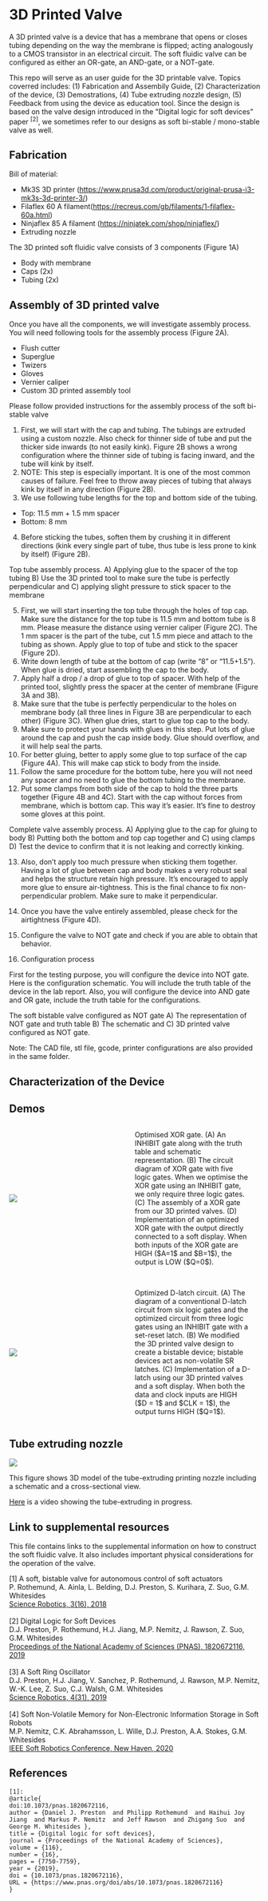 # 3D Printed Valve
A 3D printed valve is a device that has a membrane that opens or closes tubing depending on the way the membrane is flipped; acting analogously to a CMOS transistor in an electrical circuit. The soft fluidic valve can be configured as either an OR-gate, an AND-gate, or a NOT-gate. 

This repo will serve as an user guide for the 3D printable valve. Topics coverred includes: (1) Fabrication and Assembily Guide, (2) Characterization of the device, (3) Demostrations, (4) Tube extruding nozzle design, (5) Feedback from using the device as education tool. Since the design is based on the valve design introduced in the "Digital logic for soft devices" paper $^{[2]}$, we sometimes refer to our designs as soft bi-stable / mono-stable valve as well.

## Fabrication 

Bill of material:
* Mk3S 3D printer (https://www.prusa3d.com/product/original-prusa-i3-mk3s-3d-printer-3/)
* Filaflex 60 A filament(https://recreus.com/gb/filaments/1-filaflex-60a.html)
* Ninjaflex 85 A filament (https://ninjatek.com/shop/ninjaflex/)
* Extruding nozzle

The 3D printed soft fluidic valve consists of 3 components (Figure 1A)
* Body with membrane 
* Caps (2x)
*	Tubing (2x) 

## Assembly of 3D printed valve 
Once you have all the components, we will investigate assembly process. You will need following tools for the assembly process (Figure 2A).
*	Flush cutter
*	Superglue
*	Twizers
*	Gloves
*	Vernier caliper
*	Custom 3D printed assembly tool

Please follow provided instructions for the assembly process of the soft bi-stable valve
1.	First, we will start with the cap and tubing. The tubings are extruded using a custom nozzle. Also check for thinner side of tube and put the thicker side inwards (to not easily kink). Figure 2B shows a wrong configuration where the thinner side of tubing is facing inward, and the tube will kink by itself. 
2.	NOTE: This step is especially important. It is one of the most common causes of failure. Feel free to throw away pieces of tubing that always kink by itself in any direction (Figure 2B).
3.	We use following tube lengths for the top and bottom side of the tubing.
*	Top: 11.5 mm + 1.5 mm spacer
*	Bottom: 8 mm
4.	Before sticking the tubes, soften them by crushing it in different directions (kink every single part of tube, thus tube is less prone to kink by itself) (Figure 2B).


Top tube assembly process. A) Applying glue to the spacer of the top tubing B) Use the 3D printed tool to make sure the tube is perfectly perpendicular and C) applying slight pressure to stick spacer to the membrane

5.	First, we will start inserting the top tube through the holes of top cap. Make sure the distance for the top tube is 11.5 mm and bottom tube is 8 mm. Please measure the distance using vernier caliper (Figure 2C). The 1 mm spacer is the part of the tube, cut 1.5 mm piece and attach to the tubing as shown. Apply glue to top of tube and stick to the spacer (Figure 2D).
6.	Write down length of tube at the bottom of cap (write “8” or “11.5+1.5”). When glue is dried, start assembling the cap to the body.
7.	Apply half a drop / a drop of glue to top of spacer. With help of the printed tool, slightly press the spacer at the center of membrane (Figure 3A and 3B).
8.	Make sure that the tube is perfectly perpendicular to the holes on membrane body (all three lines in Figure 3B are perpendicular to each other) (Figure 3C). When glue dries, start to glue top cap to the body.
9.	Make sure to protect your hands with glues in this step. Put lots of glue around the cap and push the cap inside body. Glue should overflow, and it will help seal the parts.
10.	For better gluing, better to apply some glue to top surface of the cap (Figure 4A). This will make cap stick to body from the inside. 
11.	Follow the same procedure for the bottom tube, here you will not need any spacer and no need to glue the bottom tubing to the membrane. 
12.	Put some clamps from both side of the cap to hold the three parts together (Figure 4B and 4C). Start with the cap without forces from membrane, which is bottom cap. This way it’s easier. It’s fine to destroy some gloves at this point.

 

Complete valve assembly process. A) Applying glue to  the cap for gluing to body B) Putting both the bottom and top cap together and C) using clamps D) Test the device to confirm that it is not leaking and correctly kinking. 

13.	Also, don’t apply too much pressure when sticking them together. Having a lot of glue between cap and body makes a very robust seal and helps the structure retain high pressure. It’s encouraged to apply more glue to ensure air-tightness. This is the final chance to fix non-perpendicular problem. Make sure to make it perpendicular.
14.	Once you have the valve entirely assembled, please check for the airtightness (Figure 4D).
15.	Configure the valve to NOT gate and check if you are able to obtain that behavior.

4.	Configuration process

First for the testing purpose, you will configure the device into NOT gate. Here is the configuration schematic. You will include the truth table of the device in the lab report. Also, you will configure the device into AND gate and OR gate, include the truth table for the configurations.

 

The soft bistable valve configured as NOT gate A) The representation of NOT gate and truth table B) The schematic and C) 3D printed valve configured as NOT gate. 





Note:
The CAD file, stl file, gcode, printer configurations are also provided in the same folder.


## Characterization of the Device

## Demos

<!--
<div style="display: flex; flex-direction: row;">
    <img src="pic/nozzle_design.png" width="50%" />
    <p>
    hello
    </p>
    <img src="pic/nozzle_design.png" width="50%" />
</div>
-->

<div style="display: flex; align-items: center;">
    <div style="flex: 1;">
        <img src="pic/XOR_demo.png" style="max-width: 100%; height: auto;" />
    </div>
    <div style="flex: 1; padding: 0 20px;">
        <p>
        Optimised XOR gate. (A) An INHIBIT gate along with the truth table and schematic representation. (B) The circuit diagram of XOR gate with five logic gates. When we optimise the XOR gate using an INHIBIT gate, we only require three logic gates. (C) The assembly of a XOR gate from our 3D printed valves. (D) Implementation of an optimized XOR gate with the output directly connected to a soft display. When both inputs of the XOR gate are HIGH ($A=1$ and $B=1$), the output is LOW ($Q=0$).
        <!-- This demo shows how making the XOR gate from the mono-stable valves. It also showcases how the INHIBIT gate configuration can dramastically simplify the number of gates and connections in a circuit. This design trick is also evident in subsequent demos. -->
        </p>
    </div>

</div>

<br>
<div style="display: flex; align-items: center;">
    <div style="flex: 1;">
        <img src="pic/Dlatch_demo.png" style="max-width: 100%; height: auto;" />
    </div>
    <div style="flex: 1; padding: 0 20px;">
        <p>
        Optimized D-latch circuit. (A) The diagram of a conventional D-latch circuit from six logic gates and the optimized circuit from three logic gates using an INHIBIT gate with a set-reset latch. (B) We modified the 3D printed valve design to create a bistable device; bistable devices act as non-volatile SR latches. (C) Implementation of a D-latch using our 3D printed valves and a soft display. When both the data and clock inputs are HIGH ($D = 1$ and $CLK = 1$), the output turns HIGH ($Q=1$).
        </p>
    </div>
</div>




## Tube extruding nozzle

![](pic/nozzle_design.png)

This figure shows 3D model of the tube-extruding printing nozzle including a schematic and a cross-sectional view. 

[Here]() is a video showing the tube-extruding in progress.


## Link to supplemental resources
This file contains links to the supplemental information on how to construct the soft fluidic valve. It also includes important physical considerations for the operation of the valve. 


[1] A soft, bistable valve for autonomous control of soft actuators  
P. Rothemund, A. Ainla, L. Belding, D.J. Preston, S. Kurihara, Z. Suo, G.M. Whitesides  
[Science Robotics, 3(16), 2018](https://gmwgroup.harvard.edu/files/gmwgroup/files/1301.pdf)\
\
[2] Digital Logic for Soft Devices  
D.J. Preston, P. Rothemund, H.J. Jiang, M.P. Nemitz, J. Rawson, Z. Suo, G.M. Whitesides  
[Proceedings of the National Academy of Sciences (PNAS), 1820672116, 2019](https://gmwgroup.harvard.edu/files/gmwgroup/files/1318.pdf) \
\
[3] A Soft Ring Oscillator  
D.J. Preston, H.J. Jiang, V. Sanchez, P. Rothemund, J. Rawson, M.P. Nemitz, W.-K. Lee, Z. Suo, C.J. Walsh, G.M. Whitesides  
[Science Robotics, 4(31), 2019](https://gmwgroup.harvard.edu/files/gmwgroup/files/1323.pdf) \
\
[4] Soft Non-Volatile Memory for Non-Electronic Information Storage in Soft Robots  
M.P. Nemitz, C.K. Abrahamsson, L. Wille, D.J. Preston, A.A. Stokes, G.M. Whitesides  
[IEEE Soft Robotics Conference, New Haven, 2020](https://cpb-us-w2.wpmucdn.com/wp.wpi.edu/dist/e/484/files/2021/09/Soft_Non-Volatile_Memory_for_Non-Electronic_Information_Storage_in_Soft_Robots.pdf)  


## References
```
[1]:
@article{
doi:10.1073/pnas.1820672116,
author = {Daniel J. Preston  and Philipp Rothemund  and Haihui Joy Jiang  and Markus P. Nemitz  and Jeff Rawson  and Zhigang Suo  and George M. Whitesides },
title = {Digital logic for soft devices},
journal = {Proceedings of the National Academy of Sciences},
volume = {116},
number = {16},
pages = {7750-7759},
year = {2019},
doi = {10.1073/pnas.1820672116},
URL = {https://www.pnas.org/doi/abs/10.1073/pnas.1820672116}
}


```

